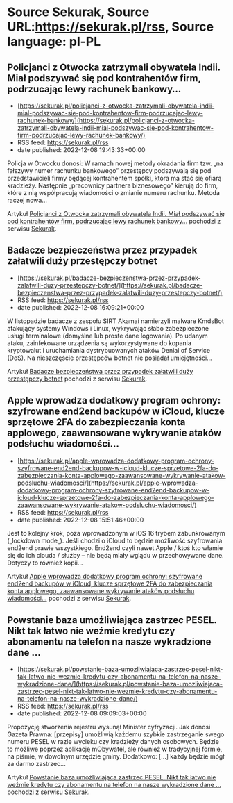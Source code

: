 # Source Sekurak, Source URL:https://sekurak.pl/rss, Source language: pl-PL

## Policjanci z Otwocka zatrzymali obywatela Indii. Miał podszywać się pod kontrahentów firm, podrzucając lewy rachunek bankowy…
 - [https://sekurak.pl/policjanci-z-otwocka-zatrzymali-obywatela-indii-mial-podszywac-sie-pod-kontrahentow-firm-podrzucajac-lewy-rachunek-bankowy/](https://sekurak.pl/policjanci-z-otwocka-zatrzymali-obywatela-indii-mial-podszywac-sie-pod-kontrahentow-firm-podrzucajac-lewy-rachunek-bankowy/)
 - RSS feed: https://sekurak.pl/rss
 - date published: 2022-12-08 19:43:33+00:00

<p>Policja w Otwocku donosi: W ramach nowej metody okradania firm tzw. „na fałszywy numer rachunku bankowego” przestępcy podszywają się pod przedstawicieli firmy będącej kontrahentem spółki, która ma stać się ofiarą kradzieży. Następnie „pracownicy partnera biznesowego” kierują do firm, które z nią współpracują wiadomości o zmianie numeru rachunku. Metoda raczej nowa...</p>
<p>Artykuł <a href="https://sekurak.pl/policjanci-z-otwocka-zatrzymali-obywatela-indii-mial-podszywac-sie-pod-kontrahentow-firm-podrzucajac-lewy-rachunek-bankowy/" rel="nofollow">Policjanci z Otwocka zatrzymali obywatela Indii. Miał podszywać się pod kontrahentów firm, podrzucając lewy rachunek bankowy&#8230;</a> pochodzi z serwisu <a href="https://sekurak.pl" rel="nofollow">Sekurak</a>.</p>

## Badacze bezpieczeństwa przez przypadek załatwili duży przestępczy botnet
 - [https://sekurak.pl/badacze-bezpieczenstwa-przez-przypadek-zalatwili-duzy-przestepczy-botnet/](https://sekurak.pl/badacze-bezpieczenstwa-przez-przypadek-zalatwili-duzy-przestepczy-botnet/)
 - RSS feed: https://sekurak.pl/rss
 - date published: 2022-12-08 16:09:21+00:00

<p>W listopadzie badacze z zespołu SIRT Akamai namierzyli malware KmdsBot atakujący systemy Windows i Linux, wykrywając słabo zabezpieczone usługi terminalowe (domyślne lub proste dane logowania). Po udanym ataku, zainfekowane urządzenia są wykorzystywane do kopania kryptowalut i uruchamiania dystrybuowanych ataków Denial of Service (DoS). Na nieszczęście przestępców botnet nie posiadał umiejętności...</p>
<p>Artykuł <a href="https://sekurak.pl/badacze-bezpieczenstwa-przez-przypadek-zalatwili-duzy-przestepczy-botnet/" rel="nofollow">Badacze bezpieczeństwa przez przypadek załatwili duży przestępczy botnet</a> pochodzi z serwisu <a href="https://sekurak.pl" rel="nofollow">Sekurak</a>.</p>

## Apple wprowadza dodatkowy program ochrony: szyfrowane end2end backupów w iCloud, klucze sprzętowe 2FA do zabezpieczania konta applowego, zaawansowane wykrywanie ataków podsłuchu wiadomości…
 - [https://sekurak.pl/apple-wprowadza-dodatkowy-program-ochrony-szyfrowane-end2end-backupow-w-icloud-klucze-sprzetowe-2fa-do-zabezpieczania-konta-applowego-zaawansowane-wykrywanie-atakow-podsluchu-wiadomosci/](https://sekurak.pl/apple-wprowadza-dodatkowy-program-ochrony-szyfrowane-end2end-backupow-w-icloud-klucze-sprzetowe-2fa-do-zabezpieczania-konta-applowego-zaawansowane-wykrywanie-atakow-podsluchu-wiadomosci/)
 - RSS feed: https://sekurak.pl/rss
 - date published: 2022-12-08 15:51:46+00:00

<p>Jest to kolejny krok, poza wprowadzonym w iOS 16 trybem zabunkrowanym (&#8222;lockdown mode&#8222;). Jeśli chodzi o iCloud to będzie możliwość szyfrowania end2end prawie wszystkiego. End2end czyli nawet Apple / ktoś kto włamie się do ich clouda / służby &#8211; nie będą miały wglądu w przechowywane dane. Dotyczy to również kopii...</p>
<p>Artykuł <a href="https://sekurak.pl/apple-wprowadza-dodatkowy-program-ochrony-szyfrowane-end2end-backupow-w-icloud-klucze-sprzetowe-2fa-do-zabezpieczania-konta-applowego-zaawansowane-wykrywanie-atakow-podsluchu-wiadomosci/" rel="nofollow">Apple wprowadza dodatkowy program ochrony: szyfrowane end2end backupów w iCloud, klucze sprzętowe 2FA do zabezpieczania konta applowego, zaawansowane wykrywanie ataków podsłuchu wiadomości&#8230;</a> pochodzi z serwisu <a href="https://sekurak.pl" rel="nofollow">Sekurak</a>.</p>

## Powstanie baza umożliwiająca zastrzec PESEL. Nikt tak łatwo nie weźmie kredytu czy abonamentu na telefon na nasze wykradzione dane …
 - [https://sekurak.pl/powstanie-baza-umozliwiajaca-zastrzec-pesel-nikt-tak-latwo-nie-wezmie-kredytu-czy-abonamentu-na-telefon-na-nasze-wykradzione-dane/](https://sekurak.pl/powstanie-baza-umozliwiajaca-zastrzec-pesel-nikt-tak-latwo-nie-wezmie-kredytu-czy-abonamentu-na-telefon-na-nasze-wykradzione-dane/)
 - RSS feed: https://sekurak.pl/rss
 - date published: 2022-12-08 09:09:03+00:00

<p>Propozycję stworzenia rejestru wysunął Minister cyfryzacji. Jak donosi Gazeta Prawna: [przepisy] umożliwią każdemu szybkie zastrzeganie swego numeru PESEL w razie wycieku czy kradzieży danych osobowych. Będzie to możliwe poprzez aplikację mObywatel, ale również w tradycyjnej formie, na piśmie, w dowolnym urzędzie gminy. Dodatkowo: [&#8230;] każdy będzie mógł za darmo zastrzec...</p>
<p>Artykuł <a href="https://sekurak.pl/powstanie-baza-umozliwiajaca-zastrzec-pesel-nikt-tak-latwo-nie-wezmie-kredytu-czy-abonamentu-na-telefon-na-nasze-wykradzione-dane/" rel="nofollow">Powstanie baza umożliwiająca zastrzec PESEL. Nikt tak łatwo nie weźmie kredytu czy abonamentu na telefon na nasze wykradzione dane &#8230;</a> pochodzi z serwisu <a href="https://sekurak.pl" rel="nofollow">Sekurak</a>.</p>
